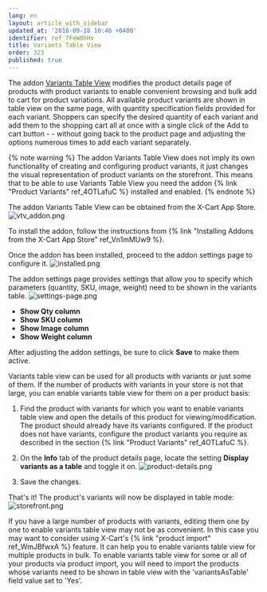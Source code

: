 ```yaml
---
lang: en
layout: article_with_sidebar
updated_at: '2018-09-18 10:46 +0400'
identifier: ref_7FeW8hHv
title: Variants Table View
order: 323
published: true
---
```

The addon [Variants Table View](https://market.x-cart.com/addons/variants-table-view.html "Variants Table View") modifies the product details page of products with product variants to enable convenient browsing and bulk add to cart for product variations. All available product variants are shown in table view on the same page, with quantity specification fields provided for each variant. Shoppers can specify the desired quantity of each variant and add them to the shopping cart all at once with a single click of the Add to cart button - - without going back to the product page and adjusting the options numerous times to add each variant separately. 

{% note warning %}
The addon Variants Table View does not imply its own functionality of creating and configuring product variants, it just changes the visual representation of product variants on the storefront. This means that to be able to use Variants Table View you need the addon {% link "Product Variants" ref_4OTLafuC %} installed and enabled.
{% endnote %}

The addon Variants Table View can be obtained from the X-Cart App Store. 
![vtv_addon.png]({{site.baseurl}}/attachments/ref_7FeW8hHv/vtv_addon.png)

To install the addon, follow the instructions from {% link "Installing Addons from the X-Cart App Store" ref_Vn1mMUw9 %}.

Once the addon has been installed, proceed to the addon settings page to configure it.
![installed.png]({{site.baseurl}}/attachments/ref_7FeW8hHv/installed.png)

The addon settings page provides settings that allow you to specify which parameters (quantity, SKU, image, weight) need to be shown in the variants table.
![settings-page.png]({{site.baseurl}}/attachments/ref_7FeW8hHv/settings-page.png)
   
   * **Show Qty column**
   * **Show SKU column**
   * **Show Image column**
   * **Show Weight column**
   
After adjusting the addon settings, be sure to click **Save** to make them active.

Variants table view can be used for all products with variants or just some of them. If the number of products with variants in your store is not that large, you can enable variants table view for them on a per product basis:

   1. Find the product with variants for which you want to enable variants table view and open the details of this product for viewing/modification. The product should already have its variants configured. If the product does not have variants, configure the product variants you require as described in the section {% link "Product Variants" ref_4OTLafuC %}.

   2. On the **Info** tab of the product details page, locate the setting **Display variants as a table** and toggle it on. 
![product-details.png]({{site.baseurl}}/attachments/ref_7FeW8hHv/product-details.png)

   3. Save the changes.

That's it! The product's variants will now be displayed in table mode:
![storefront.png]({{site.baseurl}}/attachments/ref_7FeW8hHv/storefront.png)

If you have a large number of products with variants, editing them one by one to enable variants table view may not be as convenient. In this case you may want to consider using X-Cart's {% link "product import" ref_WmJBfwxA %} feature. It can help you to enable variants table view for multiple products in bulk. To enable variants table view for some or all of your products via product import, you will need to import the products whose variants need to be shown in table view with the 'variantsAsTable' field value set to 'Yes'.


